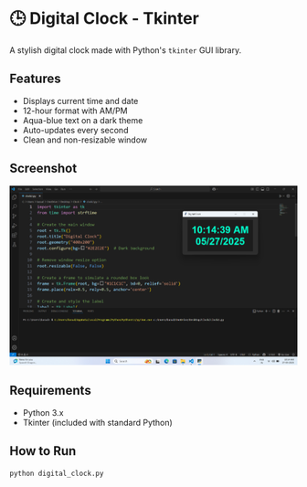 # 🕒 Digital Clock - Tkinter

A stylish digital clock made with Python's `tkinter` GUI library.

## Features

- Displays current time and date
- 12-hour format with AM/PM
- Aqua-blue text on a dark theme
- Auto-updates every second
- Clean and non-resizable window

## Screenshot

![screenshot](digital_clock_Output.png) 

## Requirements

- Python 3.x
- Tkinter (included with standard Python)

## How to Run

```bash
python digital_clock.py
